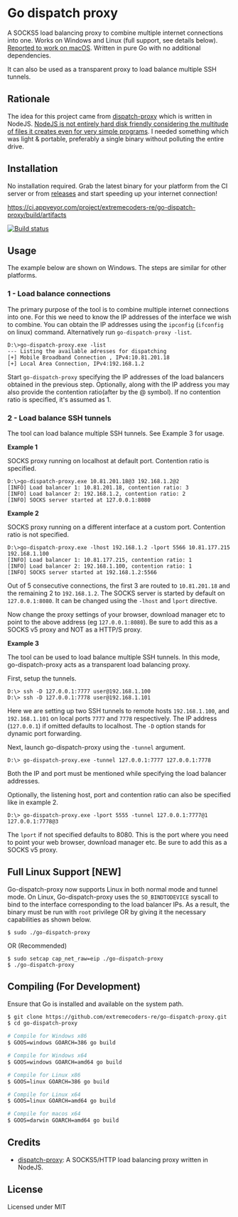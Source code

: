 # Go dispatch proxy

A SOCKS5 load balancing proxy to combine multiple internet connections into one. Works on Windows and Linux (full support, see details below). [Reported to work on macOS](https://github.com/extremecoders-re/go-dispatch-proxy/issues/1). Written in pure Go with no additional dependencies.

It can also be used as a transparent proxy to load balance multiple SSH tunnels.

## Rationale

The idea for this project came from [dispatch-proxy](https://github.com/Morhaus/dispatch-proxy) which is written in NodeJS.
[NodeJS is not entirely hard disk friendly considering the multitude of files it creates even for very simple programs](https://medium.com/@jdan/i-peeked-into-my-node-modules-directory-and-you-wont-believe-what-happened-next-b89f63d21558). I needed something which was light & portable, preferably a single binary without polluting the entire drive.

## Installation

No installation required. Grab the latest binary for your platform from the CI server or from [releases](https://github.com/extremecoders-re/go-dispatch-proxy/releases) and start speeding up your internet connection!

https://ci.appveyor.com/project/extremecoders-re/go-dispatch-proxy/build/artifacts

[![Build status](https://ci.appveyor.com/api/projects/status/nll4hvpdjlfsp7mu?svg=true)](https://ci.appveyor.com/project/extremecoders-re/go-dispatch-proxy/build/artifacts)

## Usage

The example below are shown on Windows. The steps are similar for other platforms.

### 1 - Load balance connections

The primary purpose of the tool is to combine multiple internet connections into one. For this we need to know the IP addresses of the interface we wish to combine. You can obtain the IP addresses using the `ipconfig` (`ifconfig` on linux) command. Alternatively run `go-dispatch-proxy -list`.

```
D:\>go-dispatch-proxy.exe -list
--- Listing the available adresses for dispatching
[+] Mobile Broadband Connection , IPv4:10.81.201.18
[+] Local Area Connection, IPv4:192.168.1.2
```

Start `go-dispatch-proxy` specifying the IP addresses of the load balancers obtained in the previous step. Optionally, along with the IP address you may also provide the contention ratio(after by the @ symbol). If no contention ratio is specified, it's assumed as 1.

### 2 - Load balance SSH tunnels

The tool can load balance multiple SSH tunnels. See Example 3 for usage.

**Example 1**

SOCKS proxy running on localhost at default port. Contention ratio is specified.
```
D:\>go-dispatch-proxy.exe 10.81.201.18@3 192.168.1.2@2
[INFO] Load balancer 1: 10.81.201.18, contention ratio: 3
[INFO] Load balancer 2: 192.168.1.2, contention ratio: 2
[INFO] SOCKS server started at 127.0.0.1:8080
```

**Example 2**

SOCKS proxy running on a different interface at a custom port. Contention ratio is not specified.

```
D:\>go-dispatch-proxy.exe -lhost 192.168.1.2 -lport 5566 10.81.177.215 192.168.1.100
[INFO] Load balancer 1: 10.81.177.215, contention ratio: 1
[INFO] Load balancer 2: 192.168.1.100, contention ratio: 1
[INFO] SOCKS server started at 192.168.1.2:5566
```

Out of 5 consecutive connections, the first 3 are routed to `10.81.201.18` and the remaining 2 to `192.168.1.2`. The SOCKS server is started by default on `127.0.0.1:8080`. It can be changed using the `-lhost` and `lport` directive.

Now change the proxy settings of your browser, download manager etc to point to the above address (eg `127.0.0.1:8080`). Be sure to add this as a SOCKS v5 proxy and NOT as a HTTP/S proxy.

**Example 3**

The tool can be used to load balance multiple SSH tunnels. In this mode, go-dispatch-proxy acts as a transparent load balancing proxy. 

First, setup the tunnels. 

```
D:\> ssh -D 127.0.0.1:7777 user@192.168.1.100
D:\> ssh -D 127.0.0.1:7778 user@192.168.1.101
```

Here we are setting up two SSH tunnels to remote hosts `192.168.1.100`, and `192.168.1.101` on local ports `7777` and `7778` respectively. The IP address (`127.0.0.1`) if omitted defaults to localhost. The `-D` option stands for dynamic port forwarding.

Next, launch go-dispatch-proxy using the `-tunnel` argument. 

```
D:\> go-dispatch-proxy.exe -tunnel 127.0.0.1:7777 127.0.0.1:7778
```

Both the IP and port must be mentioned while specifying the load balancer addresses. 

Optionally, the listening host, port and contention ratio can also be specified like in example 2.

```
D:\> go-dispatch-proxy.exe -lport 5555 -tunnel 127.0.0.1:7777@1 127.0.0.1:7778@3
```

The `lport` if not specified defaults to 8080. This is the port where you need to point your web browser, download manager etc. Be sure to add this as a SOCKS v5 proxy.

## Full Linux Support [NEW]

Go-dispatch-proxy now supports Linux in both normal mode and tunnel mode. On Linux, Go-dispatch-proxy uses the `SO_BINDTODEVICE` syscall to bind to the interface corresponding to the load balancer IPs. As a result, the binary must be run with `root` privilege OR by giving it the necessary capabilities as shown below.

```
$ sudo ./go-dispatch-proxy
```

OR (Recommended)

```
$ sudo setcap cap_net_raw=eip ./go-dispatch-proxy
$ ./go-dispatch-proxy
```

## Compiling (For Development)

Ensure that Go is installed and available on the system path.

```sh
$ git clone https://github.com/extremecoders-re/go-dispatch-proxy.git
$ cd go-dispatch-proxy

# Compile for Windows x86
$ GOOS=windows GOARCH=386 go build

# Compile for Windows x64
$ GOOS=windows GOARCH=amd64 go build

# Compile for Linux x86
$ GOOS=linux GOARCH=386 go build

# Compile for Linux x64
$ GOOS=linux GOARCH=amd64 go build

# Compile for macos x64
$ GOOS=darwin GOARCH=amd64 go build
```

## Credits

- [dispatch-proxy](https://github.com/Morhaus/dispatch-proxy): A SOCKS5/HTTP load balancing proxy written in NodeJS.

## License

Licensed under MIT
